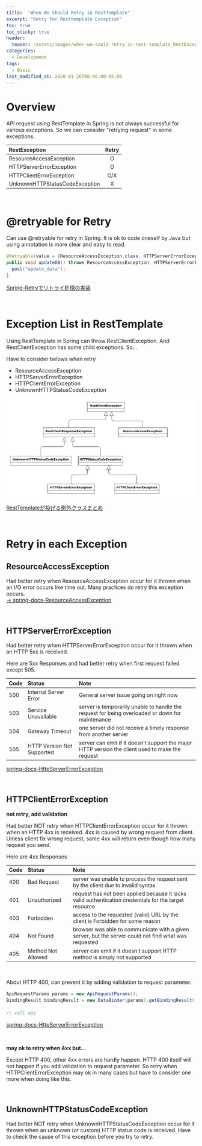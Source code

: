 ```yaml
---
title:  "When We Should Retry in RestTemplate"
excerpt: "Retry for Resttemplate Exception"
toc: true
toc_sticky: true
header:
  teaser: /assets/images/when-we-sould-retry-in-rest-template_RestException.png
categories:
  - Development
tags:
  - Basic
last_modified_at: 2020-01-26T08:06:00-05:00
---
```


# Overview
API request using RestTemplate in Spring is not always successful for various exceptions. So we can consider "retrying request" in some exceptions. 

| RestException | Retry |
|:--------|:--------:|
| ResourceAccessException | O |
| HTTPServerErrorException | O |
| HTTPClientErrorException | O/X |
| UnknownHTTPStatusCodeException | X |  

<br>


# @retryable for Retry
Can use @retryable for retry in Spring. It is ok to code oneself by Java but using annotation is more clear and easy to read.

```java
@Retryable(value = {ResourceAccessException.class, HTTPServerErrorException.class}, maxAttempts = 2)
public void updateDB() throws ResourceAccessException, HTTPServerErrorException {
  post("update_data");
}
```   
[Spring-Retryでリトライ処理の実装](https://qiita.com/SotaOishi/items/f19d50794e3fabad5e95)


<br>

# Exception List in RestTemplate

Using RestTemplate in Spring can throw RestClientException. And RestClientException has some child exceptions. So...

Have to consider belows when retry

- ResourceAccessException
- HTTPServerErrorException
- HTTPClientErrorException
- UnknownHTTPStatusCodeException

![when-we-sould-retry-in-rest-template_RestException](/assets/images/when-we-sould-retry-in-rest-template_RestException.png)


[RestTemplateが投げる例外クラスまとめ](https://qiita.com/shotana/items/88b120432e694c9b63f6)


<br>

# Retry in each Exception

## ResourceAccessException
Had better retry when ResourceAccessException occur for it thrown when an I/O error occurs like time out. Many practices do retry this exception occurs.  
[→ spring-docs-ResourceAccessException](https://docs.spring.io/spring/docs/current/javadoc-api/org/springframework/web/client/ResourceAccessException.html)

<br>

## HTTPServerErrorException

Had better retry when HTTPServerErrorException occur for it thrown when an HTTP 5xx is received.

Here are 5xx Responses and had better retry when first request failed except 505.

| Code | Status | Note |
|:--------|:--------|:--------|
| 500 | Internal Server Error | General server issue going on right now |
| 503 | Service Unavailable | server is temporarily unable to handle the request for being overloaded or down for maintenance |
| 504 | Gateway Timeout | one server did not receive a timely response from another server |
| 505 | HTTP Version Not Supported | server can emit if it doesn't support the major HTTP version the client used to make the request |

[spring-docs-HttpServerErrorException](https://docs.spring.io/spring/docs/current/javadoc-api/org/springframework/web/client/HttpServerErrorException.html)

<br>

## HTTPClientErrorException

**not retry, add validation**

Had better NOT retry when HTTPClientErrorException occur for it thrown when an HTTP 4xx is received. 4xx is caused by wrong request from client. Unless client fix wrong request, same 4xx will return even though how many request you send.

Here are 4xx Responses  

| Code | Status | Note |
|:--------|:--------|:--------|
| 400 | Bad Request | server was unable to process the request sent by the client due to invalid syntax |
| 401 | Unauthorized | request has not been applied because it lacks valid authentication credentials for the target resource |
| 403 | Forbidden | access to the requested (valid) URL by the client is Forbidden for some reason |
| 404 | Not Found | browser was able to communicate with a given server, but the server could not find what was requested |
| 405 | Method Not Allowed | server can emit if it doesn't support HTTP method is simply not supported |  

<br>

About HTTP 400, can prevent it by adding validation to request parameter.

```java
ApiRequestParams params = new ApiRequestParams();
BindingResult bindingResult = new DataBinder(params).getBindingResult();

// call api
``` 

[spring-docs-HttpServerErrorException](https://hacknote.jp/archives/24535/)

<br>

**may ok to retry when 4xx but...**

Except HTTP 400, other 4xx errors are hardly happen. HTTP 400 itself will not happen if you add validation to request parameter. So retry when HTTPClientErrorException may ok in many cases but have to consider one more when doing like this.  

<br>

## UnknownHTTPStatusCodeException

Had better NOT retry when UnknownHTTPStatusCodeException occur for it thrown when an unknown (or custom) HTTP status code is received. Have to check the cause of this exception before you try to retry.